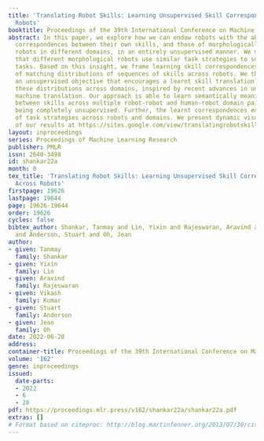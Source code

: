 ```yaml
---
title: 'Translating Robot Skills: Learning Unsupervised Skill Correspondences Across
  Robots'
booktitle: Proceedings of the 39th International Conference on Machine Learning
abstract: In this paper, we explore how we can endow robots with the ability to learn
  correspondences between their own skills, and those of morphologically different
  robots in different domains, in an entirely unsupervised manner. We make the insight
  that different morphological robots use similar task strategies to solve similar
  tasks. Based on this insight, we frame learning skill correspondences as a problem
  of matching distributions of sequences of skills across robots. We then present
  an unsupervised objective that encourages a learnt skill translation model to match
  these distributions across domains, inspired by recent advances in unsupervised
  machine translation. Our approach is able to learn semantically meaningful correspondences
  between skills across multiple robot-robot and human-robot domain pairs despite
  being completely unsupervised. Further, the learnt correspondences enable the transfer
  of task strategies across robots and domains. We present dynamic visualizations
  of our results at https://sites.google.com/view/translatingrobotskills/home.
layout: inproceedings
series: Proceedings of Machine Learning Research
publisher: PMLR
issn: 2640-3498
id: shankar22a
month: 0
tex_title: 'Translating Robot Skills: Learning Unsupervised Skill Correspondences
  Across Robots'
firstpage: 19626
lastpage: 19644
page: 19626-19644
order: 19626
cycles: false
bibtex_author: Shankar, Tanmay and Lin, Yixin and Rajeswaran, Aravind and Kumar, Vikash
  and Anderson, Stuart and Oh, Jean
author:
- given: Tanmay
  family: Shankar
- given: Yixin
  family: Lin
- given: Aravind
  family: Rajeswaran
- given: Vikash
  family: Kumar
- given: Stuart
  family: Anderson
- given: Jean
  family: Oh
date: 2022-06-28
address:
container-title: Proceedings of the 39th International Conference on Machine Learning
volume: '162'
genre: inproceedings
issued:
  date-parts:
  - 2022
  - 6
  - 28
pdf: https://proceedings.mlr.press/v162/shankar22a/shankar22a.pdf
extras: []
# Format based on citeproc: http://blog.martinfenner.org/2013/07/30/citeproc-yaml-for-bibliographies/
---
```

